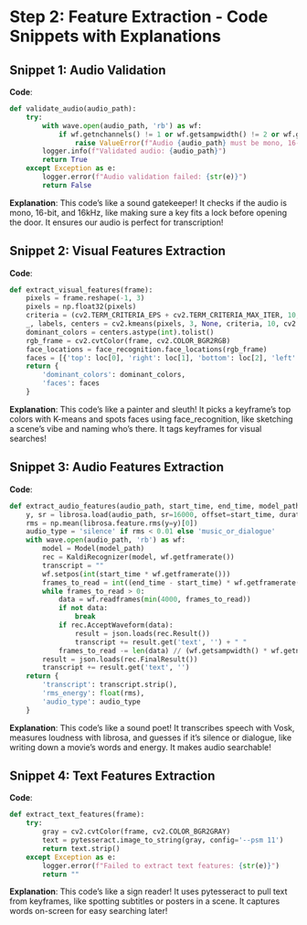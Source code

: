# Step 2: Feature Extraction - Code Snippets with Explanations

## Snippet 1: Audio Validation
**Code**:
```python
def validate_audio(audio_path):
    try:
        with wave.open(audio_path, 'rb') as wf:
            if wf.getnchannels() != 1 or wf.getsampwidth() != 2 or wf.getframerate() != 16000:
                raise ValueError(f"Audio {audio_path} must be mono, 16-bit, 16000 Hz")
        logger.info(f"Validated audio: {audio_path}")
        return True
    except Exception as e:
        logger.error(f"Audio validation failed: {str(e)}")
        return False
```

**Explanation**:
This code’s like a sound gatekeeper! It checks if the audio is mono, 16-bit, and 16kHz, like making sure a key fits a lock before opening the door. It ensures our audio is perfect for transcription!

## Snippet 2: Visual Features Extraction
**Code**:
```python
def extract_visual_features(frame):
    pixels = frame.reshape(-1, 3)
    pixels = np.float32(pixels)
    criteria = (cv2.TERM_CRITERIA_EPS + cv2.TERM_CRITERIA_MAX_ITER, 10, 1.0)
    _, labels, centers = cv2.kmeans(pixels, 3, None, criteria, 10, cv2.KMEANS_RANDOM_CENTERS)
    dominant_colors = centers.astype(int).tolist()
    rgb_frame = cv2.cvtColor(frame, cv2.COLOR_BGR2RGB)
    face_locations = face_recognition.face_locations(rgb_frame)
    faces = [{'top': loc[0], 'right': loc[1], 'bottom': loc[2], 'left': loc[3]} for loc in face_locations]
    return {
        'dominant_colors': dominant_colors,
        'faces': faces
    }
```

**Explanation**:
This code’s like a painter and sleuth! It picks a keyframe’s top colors with K-means and spots faces using face_recognition, like sketching a scene’s vibe and naming who’s there. It tags keyframes for visual searches!

## Snippet 3: Audio Features Extraction
**Code**:
```python
def extract_audio_features(audio_path, start_time, end_time, model_path, duration):
    y, sr = librosa.load(audio_path, sr=16000, offset=start_time, duration=end_time - start_time)
    rms = np.mean(librosa.feature.rms(y=y)[0])
    audio_type = 'silence' if rms < 0.01 else 'music_or_dialogue'
    with wave.open(audio_path, 'rb') as wf:
        model = Model(model_path)
        rec = KaldiRecognizer(model, wf.getframerate())
        transcript = ""
        wf.setpos(int(start_time * wf.getframerate()))
        frames_to_read = int((end_time - start_time) * wf.getframerate())
        while frames_to_read > 0:
            data = wf.readframes(min(4000, frames_to_read))
            if not data:
                break
            if rec.AcceptWaveform(data):
                result = json.loads(rec.Result())
                transcript += result.get('text', '') + " "
            frames_to_read -= len(data) // (wf.getsampwidth() * wf.getnchannels())
        result = json.loads(rec.FinalResult())
        transcript += result.get('text', '')
    return {
        'transcript': transcript.strip(),
        'rms_energy': float(rms),
        'audio_type': audio_type
    }
```

**Explanation**:
This code’s like a sound poet! It transcribes speech with Vosk, measures loudness with librosa, and guesses if it’s silence or dialogue, like writing down a movie’s words and energy. It makes audio searchable!

## Snippet 4: Text Features Extraction
**Code**:
```python
def extract_text_features(frame):
    try:
        gray = cv2.cvtColor(frame, cv2.COLOR_BGR2GRAY)
        text = pytesseract.image_to_string(gray, config='--psm 11')
        return text.strip()
    except Exception as e:
        logger.error(f"Failed to extract text features: {str(e)}")
        return ""
```

**Explanation**:
This code’s like a sign reader! It uses pytesseract to pull text from keyframes, like spotting subtitles or posters in a scene. It captures words on-screen for easy searching later!